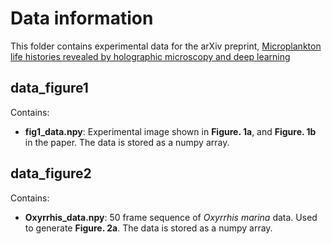 # Data information

This folder contains experimental data for the arXiv preprint, [Microplankton life histories revealed by holographic microscopy and deep learning](https://arxiv.org/abs/2202.09046)

## data_figure1

Contains:
  - **fig1_data.npy**: Experimental image shown in **Figure. 1a**, and **Figure. 1b** in the paper. The data is stored as a numpy array.

## data_figure2

Contains:
  - **Oxyrrhis_data.npy**: 50 frame sequence of *Oxyrrhis marina* data. Used to generate **Figure. 2a**. The data is stored as a numpy array.